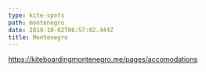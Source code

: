 ```yaml
---
type: kite-spots
path: montenegro
date: 2019-10-02T06:57:02.444Z
title: Montenegro
---
```


https://kiteboardingmontenegro.me/pages/accomodations
